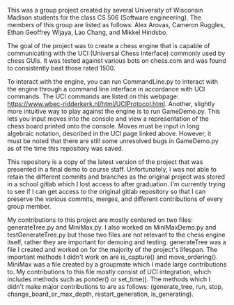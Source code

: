 This was a group project created by several University of Wisconsin Madison students for the class CS 506 (Software engineering). The members of this group are listed as follows: Alex Arovas, Cameron Ruggles, Ethan Geoffrey Wijaya, Lao Chang, and Mikkel Hindsbo. 

The goal of the project was to create a chess engine that is capable of communicating with the UCI (Universal Chess Interface) commonly used by chess GUIs. It was tested against various bots on chess.com and was found to consistently beat those rated 1500. 

To interact with the engine, you can run CommandLine.py to interact with the engine through a command line interface in accordance with UCI commands. The UCI commands are listed on this webpage: https://www.wbec-ridderkerk.nl/html/UCIProtocol.html. Another, slightly more intuitive way to play against the engine is to run GameDemo.py. This lets you input moves into the console and view a representation of the chess board printed onto the console. Moves must be input in long algebraic notation, described in the UCI page linked above. However, it must be noted that there are still some unresolved bugs in GameDemo.py as of the time this repository was saved.

This repository is a copy of the latest version of the project that was presented in a final demo to course staff. Unfortunately, I was not able to retain the different commits and branches as the original project was stored in a school gitlab which I lost access to after graduation. I'm currently trying to see if I can get access to the original gitlab repository so that I can preserve the various commits, merges, and different contributions of every group member.

My contributions to this project are mostly centered on two files: generateTree.py and MiniMax.py. I also worked on MiniMaxDemo.py and testGenerateTree.py but those two files are not relevant to the chess engine itself, rather they are important for demoing and testing.
generateTree was a file I created and worked on for the majority of the project's lifespan. The important methods I didn't work on are is_capture() and move_ordering().
MiniMax was a file created by a groupmate which I made large contributions to. My contributions to this file mostly consist of UCI integration, which includes methods such as ponder() or set_time(). The methods which I didn't make major contributions to are as follows: (generate_tree, run, stop, change_board_or_max_depth, restart_generation, is_generating).
